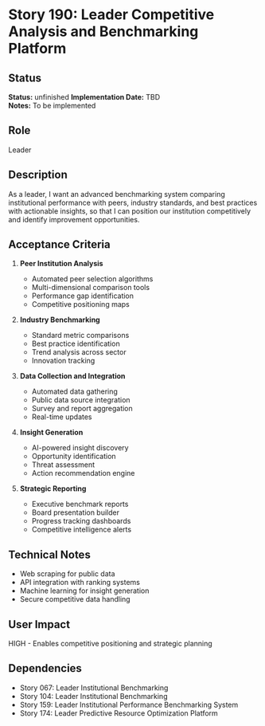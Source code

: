 # Story 190: Leader Competitive Analysis and Benchmarking Platform

## Status
**Status:** unfinished
**Implementation Date:** TBD  
**Notes:** To be implemented

## Role
Leader

## Description
As a leader, I want an advanced benchmarking system comparing institutional performance with peers, industry standards, and best practices with actionable insights, so that I can position our institution competitively and identify improvement opportunities.

## Acceptance Criteria
1. **Peer Institution Analysis**
   - Automated peer selection algorithms
   - Multi-dimensional comparison tools
   - Performance gap identification
   - Competitive positioning maps

2. **Industry Benchmarking**
   - Standard metric comparisons
   - Best practice identification
   - Trend analysis across sector
   - Innovation tracking

3. **Data Collection and Integration**
   - Automated data gathering
   - Public data source integration
   - Survey and report aggregation
   - Real-time updates

4. **Insight Generation**
   - AI-powered insight discovery
   - Opportunity identification
   - Threat assessment
   - Action recommendation engine

5. **Strategic Reporting**
   - Executive benchmark reports
   - Board presentation builder
   - Progress tracking dashboards
   - Competitive intelligence alerts

## Technical Notes
- Web scraping for public data
- API integration with ranking systems
- Machine learning for insight generation
- Secure competitive data handling

## User Impact
HIGH - Enables competitive positioning and strategic planning

## Dependencies
- Story 067: Leader Institutional Benchmarking
- Story 104: Leader Institutional Benchmarking
- Story 159: Leader Institutional Performance Benchmarking System
- Story 174: Leader Predictive Resource Optimization Platform

